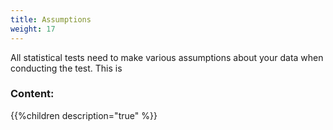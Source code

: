 ```yaml
---
title: Assumptions
weight: 17
---
```

All statistical tests need to make various assumptions about your data when conducting the test. This is 

### Content:
{{%children description="true"   %}}